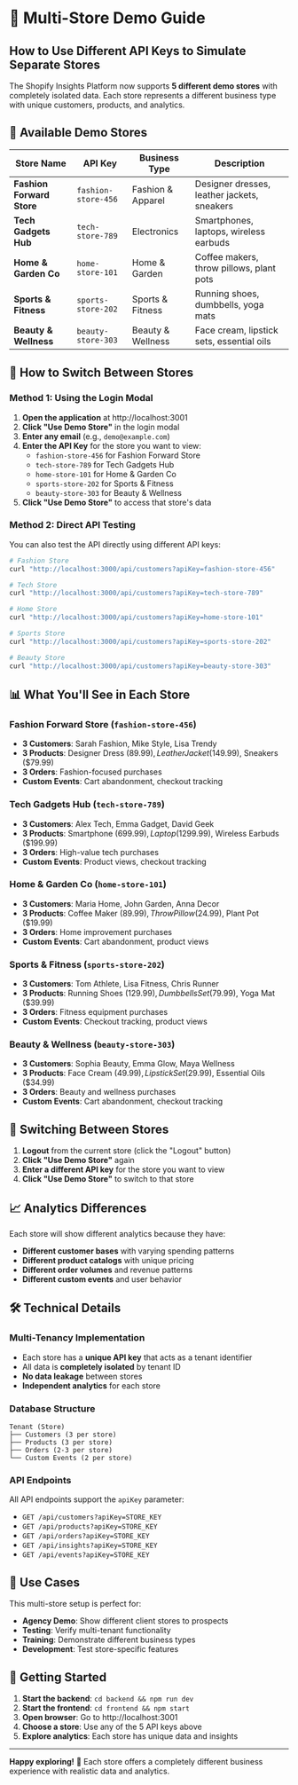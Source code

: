 # 🏪 Multi-Store Demo Guide

## How to Use Different API Keys to Simulate Separate Stores

The Shopify Insights Platform now supports **5 different demo stores** with completely isolated data. Each store represents a different business type with unique customers, products, and analytics.

## 🎯 Available Demo Stores

| Store Name | API Key | Business Type | Description |
|------------|---------|---------------|-------------|
| **Fashion Forward Store** | `fashion-store-456` | Fashion & Apparel | Designer dresses, leather jackets, sneakers |
| **Tech Gadgets Hub** | `tech-store-789` | Electronics | Smartphones, laptops, wireless earbuds |
| **Home & Garden Co** | `home-store-101` | Home & Garden | Coffee makers, throw pillows, plant pots |
| **Sports & Fitness** | `sports-store-202` | Sports & Fitness | Running shoes, dumbbells, yoga mats |
| **Beauty & Wellness** | `beauty-store-303` | Beauty & Wellness | Face cream, lipstick sets, essential oils |

## 🚀 How to Switch Between Stores

### Method 1: Using the Login Modal
1. **Open the application** at http://localhost:3001
2. **Click "Use Demo Store"** in the login modal
3. **Enter any email** (e.g., `demo@example.com`)
4. **Enter the API Key** for the store you want to view:
   - `fashion-store-456` for Fashion Forward Store
   - `tech-store-789` for Tech Gadgets Hub
   - `home-store-101` for Home & Garden Co
   - `sports-store-202` for Sports & Fitness
   - `beauty-store-303` for Beauty & Wellness
5. **Click "Use Demo Store"** to access that store's data

### Method 2: Direct API Testing
You can also test the API directly using different API keys:

```bash
# Fashion Store
curl "http://localhost:3000/api/customers?apiKey=fashion-store-456"

# Tech Store
curl "http://localhost:3000/api/customers?apiKey=tech-store-789"

# Home Store
curl "http://localhost:3000/api/customers?apiKey=home-store-101"

# Sports Store
curl "http://localhost:3000/api/customers?apiKey=sports-store-202"

# Beauty Store
curl "http://localhost:3000/api/customers?apiKey=beauty-store-303"
```

## 📊 What You'll See in Each Store

### Fashion Forward Store (`fashion-store-456`)
- **3 Customers**: Sarah Fashion, Mike Style, Lisa Trendy
- **3 Products**: Designer Dress ($89.99), Leather Jacket ($149.99), Sneakers ($79.99)
- **3 Orders**: Fashion-focused purchases
- **Custom Events**: Cart abandonment, checkout tracking

### Tech Gadgets Hub (`tech-store-789`)
- **3 Customers**: Alex Tech, Emma Gadget, David Geek
- **3 Products**: Smartphone ($699.99), Laptop ($1299.99), Wireless Earbuds ($199.99)
- **3 Orders**: High-value tech purchases
- **Custom Events**: Product views, checkout tracking

### Home & Garden Co (`home-store-101`)
- **3 Customers**: Maria Home, John Garden, Anna Decor
- **3 Products**: Coffee Maker ($89.99), Throw Pillow ($24.99), Plant Pot ($19.99)
- **3 Orders**: Home improvement purchases
- **Custom Events**: Cart abandonment, product views

### Sports & Fitness (`sports-store-202`)
- **3 Customers**: Tom Athlete, Lisa Fitness, Chris Runner
- **3 Products**: Running Shoes ($129.99), Dumbbells Set ($79.99), Yoga Mat ($39.99)
- **3 Orders**: Fitness equipment purchases
- **Custom Events**: Checkout tracking, product views

### Beauty & Wellness (`beauty-store-303`)
- **3 Customers**: Sophia Beauty, Emma Glow, Maya Wellness
- **3 Products**: Face Cream ($49.99), Lipstick Set ($29.99), Essential Oils ($34.99)
- **3 Orders**: Beauty and wellness purchases
- **Custom Events**: Cart abandonment, checkout tracking

## 🔄 Switching Between Stores

1. **Logout** from the current store (click the "Logout" button)
2. **Click "Use Demo Store"** again
3. **Enter a different API key** for the store you want to view
4. **Click "Use Demo Store"** to switch to that store

## 📈 Analytics Differences

Each store will show different analytics because they have:
- **Different customer bases** with varying spending patterns
- **Different product catalogs** with unique pricing
- **Different order volumes** and revenue patterns
- **Different custom events** and user behavior

## 🛠️ Technical Details

### Multi-Tenancy Implementation
- Each store has a **unique API key** that acts as a tenant identifier
- All data is **completely isolated** by tenant ID
- **No data leakage** between stores
- **Independent analytics** for each store

### Database Structure
```
Tenant (Store)
├── Customers (3 per store)
├── Products (3 per store)
├── Orders (2-3 per store)
└── Custom Events (2 per store)
```

### API Endpoints
All API endpoints support the `apiKey` parameter:
- `GET /api/customers?apiKey=STORE_KEY`
- `GET /api/products?apiKey=STORE_KEY`
- `GET /api/orders?apiKey=STORE_KEY`
- `GET /api/insights?apiKey=STORE_KEY`
- `GET /api/events?apiKey=STORE_KEY`

## 🎯 Use Cases

This multi-store setup is perfect for:
- **Agency Demo**: Show different client stores to prospects
- **Testing**: Verify multi-tenant functionality
- **Training**: Demonstrate different business types
- **Development**: Test store-specific features

## 🚀 Getting Started

1. **Start the backend**: `cd backend && npm run dev`
2. **Start the frontend**: `cd frontend && npm start`
3. **Open browser**: Go to http://localhost:3001
4. **Choose a store**: Use any of the 5 API keys above
5. **Explore analytics**: Each store has unique data and insights

---

**Happy exploring!** 🎉 Each store offers a completely different business experience with realistic data and analytics.
